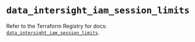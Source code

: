 # `data_intersight_iam_session_limits`

Refer to the Terraform Registry for docs: [`data_intersight_iam_session_limits`](https://registry.terraform.io/providers/ciscodevnet/intersight/1.0.71/docs/data-sources/iam_session_limits).
